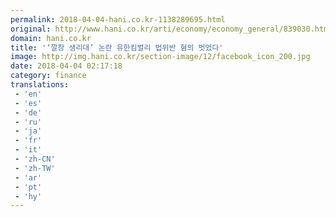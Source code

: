 ```yaml
---
permalink: 2018-04-04-hani.co.kr-1138289695.html
original: http://www.hani.co.kr/arti/economy/economy_general/839030.html
domain: hani.co.kr
title: '‘깔창 생리대’ 논란 유한킴벌리 법위반 혐의 벗었다'
image: http://img.hani.co.kr/section-image/12/facebook_icon_200.jpg
date: 2018-04-04 02:17:18
category: finance
translations: 
 - 'en'
 - 'es'
 - 'de'
 - 'ru'
 - 'ja'
 - 'fr'
 - 'it'
 - 'zh-CN'
 - 'zh-TW'
 - 'ar'
 - 'pt'
 - 'hy'
---
```


